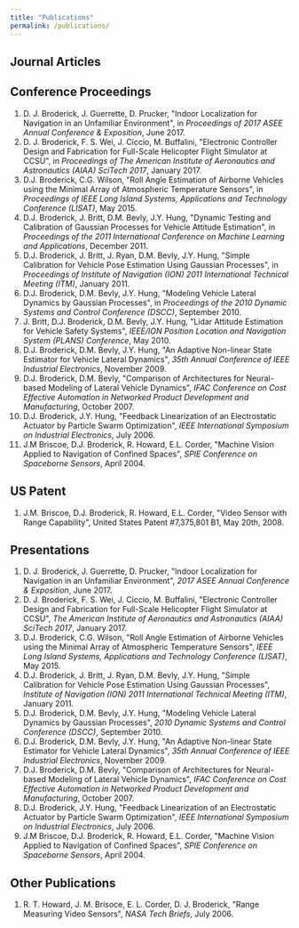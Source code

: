 ```yaml
---
title: "Publications"
permalink: /publications/
---
```


## Journal Articles

## Conference Proceedings
1. D. J. Broderick, J. Guerrette, D. Prucker, "Indoor Localization for Navigation in an Unfamiliar Environment", in *Proceedings of 2017 ASEE Annual Conference & Exposition*, June 2017.
2. D. J. Broderick, F. S. Wei, J. Ciccio, M. Buffalini, "Electronic Controller Design and Fabrication for Full-Scale Helicopter Flight Simulator at CCSU", in *Proceedings of The American Institute of Aeronautics and Astronautics (AIAA) SciTech 2017*, January 2017.
3. D.J. Broderick, C.G. Wilson, "Roll Angle Estimation of Airborne Vehicles using the Minimal Array of Atmospheric Temperature Sensors", in *Proceedings of IEEE Long Island Systems, Applications and Technology Conference (LISAT)*, May 2015.
4. D.J. Broderick, J. Britt, D.M. Bevly, J.Y. Hung, "Dynamic Testing and Calibration of Gaussian Processes for Vehicle Attitude Estimation", in *Proceedings of the 2011 International Conference on Machine Learning and Applications*, December 2011.
5. D.J. Broderick, J. Britt, J. Ryan, D.M. Bevly, J.Y. Hung, "Simple Calibration for Vehicle Pose Estimation Using Gaussian Processes", in *Proceedings of Institute of Navigation (ION) 2011 International Technical Meeting (ITM)*, January 2011.
6. D.J. Broderick, D.M. Bevly, J.Y. Hung, "Modeling Vehicle Lateral Dynamics by Gaussian Processes", in *Proceedings of the 2010 Dynamic Systems and Control Conference (DSCC)*, September 2010.
7. J. Britt, D.J. Broderick, D.M. Bevly, J.Y. Hung, "Lidar Attitude Estimation for Vehicle Safety Systems", *IEEE/ION Position Location and Navigation System (PLANS) Conference*, May 2010. 
8. D.J. Broderick, D.M. Bevly, J.Y. Hung, "An Adaptive Non-linear State Estimator for Vehicle Lateral Dynamics", *35th Annual Conference of IEEE Industrial Electronics*, November 2009. 
9. D.J. Broderick, D.M. Bevly, "Comparison of Architectures for Neural-based Modeling of Lateral Vehicle Dynamics", *IFAC Conference on Cost Effective Automation in Networked Product Development and Manufacturing*, October 2007. 
10. D.J. Broderick, J.Y. Hung, "Feedback Linearization of an Electrostatic Actuator by Particle Swarm Optimization", *IEEE International Symposium on Industrial Electronics*, July 2006. 
11. J.M Briscoe, D.J. Broderick, R. Howard, E.L. Corder, "Machine Vision Applied to Navigation of Confined Spaces", *SPIE Conference on Spaceborne Sensors*, April 2004.

## US Patent
1. J.M. Briscoe, D.J. Broderick, R. Howard, E.L. Corder, "Video Sensor with Range Capability", United States Patent #7,375,801 B1, May 20th, 2008.

## Presentations
1. D. J. Broderick, J. Guerrette, D. Prucker, "Indoor Localization for Navigation in an Unfamiliar Environment", *2017 ASEE Annual Conference & Exposition*, June 2017.
2. D. J. Broderick, F. S. Wei, J. Ciccio, M. Buffalini, "Electronic Controller Design and Fabrication for Full-Scale Helicopter Flight Simulator at CCSU", *The American Institute of Aeronautics and Astronautics (AIAA) SciTech 2017*, January 2017.
3. D.J. Broderick, C.G. Wilson, "Roll Angle Estimation of Airborne Vehicles using the Minimal Array of Atmospheric Temperature Sensors", *IEEE Long Island Systems, Applications and Technology Conference (LISAT)*, May 2015.
4. D.J. Broderick, J. Britt, J. Ryan, D.M. Bevly, J.Y. Hung, "Simple Calibration for Vehicle Pose Estimation Using Gaussian Processes", *Institute of Navigation (ION) 2011 International Technical Meeting (ITM)*, January 2011.
5. D.J. Broderick, D.M. Bevly, J.Y. Hung, "Modeling Vehicle Lateral Dynamics by Gaussian Processes", *2010 Dynamic Systems and Control Conference (DSCC)*, September 2010.
6. D.J. Broderick, D.M. Bevly, J.Y. Hung, "An Adaptive Non-linear State Estimator for Vehicle Lateral Dynamics", *35th Annual Conference of IEEE Industrial Electronics*, November 2009. 
7. D.J. Broderick, D.M. Bevly, "Comparison of Architectures for Neural-based Modeling of Lateral Vehicle Dynamics", *IFAC Conference on Cost Effective Automation in Networked Product Development and Manufacturing*, October 2007. 
8. D.J. Broderick, J.Y. Hung, "Feedback Linearization of an Electrostatic Actuator by Particle Swarm Optimization", *IEEE International Symposium on Industrial Electronics*, July 2006. 
9. J.M Briscoe, D.J. Broderick, R. Howard, E.L. Corder, "Machine Vision Applied to Navigation of Confined Spaces", *SPIE Conference on Spaceborne Sensors*, April 2004.


## Other Publications
1. R. T. Howard, J. M. Brisoce, E. L. Corder, D. J. Broderick, "Range Measuring Video Sensors", *NASA Tech Briefs*, July 2006.

